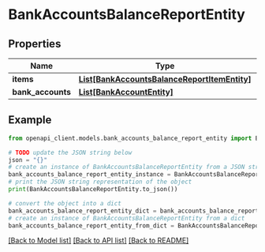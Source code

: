 # BankAccountsBalanceReportEntity


## Properties

Name | Type | Description | Notes
------------ | ------------- | ------------- | -------------
**items** | [**List[BankAccountsBalanceReportItemEntity]**](BankAccountsBalanceReportItemEntity.md) |  | 
**bank_accounts** | [**List[BankAccountEntity]**](BankAccountEntity.md) |  | 

## Example

```python
from openapi_client.models.bank_accounts_balance_report_entity import BankAccountsBalanceReportEntity

# TODO update the JSON string below
json = "{}"
# create an instance of BankAccountsBalanceReportEntity from a JSON string
bank_accounts_balance_report_entity_instance = BankAccountsBalanceReportEntity.from_json(json)
# print the JSON string representation of the object
print(BankAccountsBalanceReportEntity.to_json())

# convert the object into a dict
bank_accounts_balance_report_entity_dict = bank_accounts_balance_report_entity_instance.to_dict()
# create an instance of BankAccountsBalanceReportEntity from a dict
bank_accounts_balance_report_entity_from_dict = BankAccountsBalanceReportEntity.from_dict(bank_accounts_balance_report_entity_dict)
```
[[Back to Model list]](../README.md#documentation-for-models) [[Back to API list]](../README.md#documentation-for-api-endpoints) [[Back to README]](../README.md)


